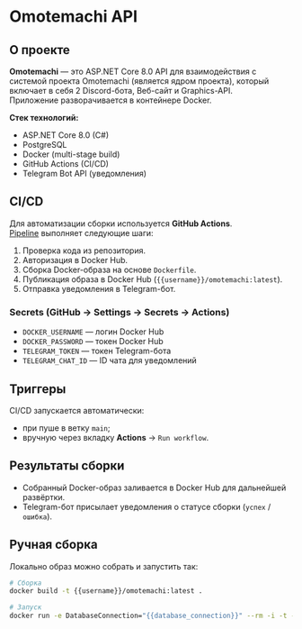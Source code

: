 # Omotemachi API

## О проекте
**Omotemachi** — это ASP.NET Core 8.0 API для взаимодействия с системой проекта Omotemachi (является ядром проекта), который включает в себя 2 Discord-бота, Веб-сайт и Graphics-API.  
Приложение разворачивается в контейнере Docker.  

**Стек технологий:**
- ASP.NET Core 8.0 (C#)
- PostgreSQL
- Docker (multi-stage build)
- GitHub Actions (CI/CD)
- Telegram Bot API (уведомления)

## CI/CD
Для автоматизации сборки используется **GitHub Actions**.  
[Pipeline](github/workflows/ci-cd.yml) выполняет следующие шаги:

1. Проверка кода из репозитория.  
2. Авторизация в Docker Hub.  
3. Сборка Docker-образа на основе `Dockerfile`.  
4. Публикация образа в Docker Hub (`{{username}}/omotemachi:latest`).  
5. Отправка уведомления в Telegram-бот.

### Secrets (GitHub → Settings → Secrets → Actions)
- `DOCKER_USERNAME` — логин Docker Hub  
- `DOCKER_PASSWORD` — токен Docker Hub  
- `TELEGRAM_TOKEN` — токен Telegram-бота  
- `TELEGRAM_CHAT_ID` — ID чата для уведомлений  

## Триггеры
CI/CD запускается автоматически:  
- при пуше в ветку `main`;  
- вручную через вкладку **Actions** → `Run workflow`.

## Результаты сборки
- Собранный Docker-образ заливается в Docker Hub для дальнейшей развёртки.  
- Telegram-бот присылает уведомления о статусе сборки (`успех` / `ошибка`).  

## Ручная сборка
Локально образ можно собрать и запустить так:
```bash
# Сборка
docker build -t {{username}}/omotemachi:latest .

# Запуск
docker run -e DatabaseConnection="{{database_connection}}" --rm -i -t -p 8080:8080 {{username}}/omotemachi
```
